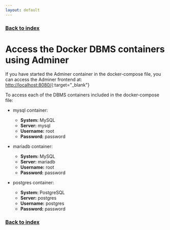 ```yaml
---
layout: default
---
```


### [Back to index](./index.html)

# Access the Docker DBMS containers using Adminer

If you have started the Adminer container in the docker-compose file, you can access the Adminer frontend at:
[http://localhost:8080/](http://localhost:8080/){:target="_blank"}

To access each of the DBMS containers included in the docker-compose file:

- mysql container:
  - **System:** MySQL
  - **Server:** mysql
  - **Username:** root
  - **Password:** password

- mariadb container:
  - **System:** MySQL
  - **Server:** mariadb
  - **Username:** root
  - **Password:** password

- postgres container:
  - **System:** PostgreSQL
  - **Server:** postgres
  - **Username:** postgres
  - **Password:** password

### [Back to index](./index.html)
